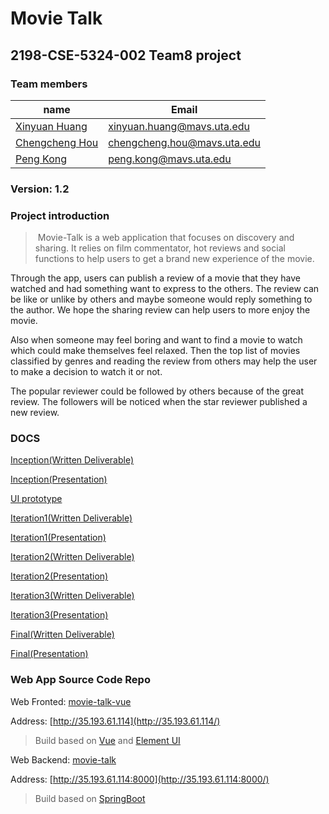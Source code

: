 # Movie Talk

## 2198-CSE-5324-002 Team8 project

### Team members

| name                                           | Email                       |
| ---------------------------------------------- | --------------------------- |
| [Xinyuan Huang](https://github.com/hxy112292)  | xinyuan.huang@mavs.uta.edu  |
| [Chengcheng Hou](https://github.com/housirvip) | chengcheng.hou@mavs.uta.edu |
| [Peng Kong](https://github.com/kong-p)         | peng.kong@mavs.uta.edu      |

### Version: 1.2

### Project introduction

> ​	Movie-Talk is a web application that focuses on discovery and sharing. It relies on film commentator, hot reviews and social functions to help users to get a brand new experience of the movie.  

Through the app, users can publish a review of a movie that they have watched and had something want to express to the others. The review can be like or unlike by others and maybe someone would reply something to the author. We hope the sharing review can help users to more enjoy the movie.  

Also when someone may feel boring and want to find a movie to watch which could make themselves feel relaxed. Then the top list of movies classified by genres and reading the review from others may help the user to make a decision to watch it or not.

The popular reviewer could be followed by others because of the great review. The followers will be noticed when the star reviewer published a new review.

### DOCS

[Inception(Written Deliverable)](https://docs.google.com/document/d/17SCSR7hiKepAN9dnnWQ15NdjR8IHFw40Bo-bmti1smw/edit?usp=sharing)

[Inception(Presentation)](https://docs.google.com/presentation/d/1hlPQydrPNgnvkMXXBDNVFpjeNVDVQRTS0LWdU0mKr7Y/edit?usp=sharing)

[UI prototype](https://org.modao.cc/app/hzf63bufcgbk08r3gego0lw43h39ee)

[Iteration1(Written Deliverable)](https://docs.google.com/document/d/1J_Jt1tWAspw6GlE_DKLoi-Wd1qytsaesOwPhjzCyjT4/edit#heading=h.2rjeh4cm52r)

[Iteration1(Presentation)](https://docs.google.com/presentation/d/1uVJske0TugAp3dUbsvg7kKTnjGbqL5I5z2W5FcxAyds/edit#slide=id.g64618107ef_14_13)

[Iteration2(Written Deliverable)](https://docs.google.com/document/d/1F9YVO6qywFsB1mOIBzKzAdH2_w4QAs0ZdPzsCMHYruc/edit?usp=sharing)

[Iteration2(Presentation)](https://docs.google.com/presentation/d/1KUlNQXX9NB09tRuz8SrvBD1aI92V6ZoKVrvUJt4PPgs/edit?usp=sharing)

[Iteration3(Written Deliverable)](https://docs.google.com/document/d/1pJxfVVvKTwOncsZWVDyLrjrprSUX3inZZphHxPfXpaw/edit?usp=sharing)

[Iteration3(Presentation)](https://docs.google.com/presentation/d/1LhxQHEatTWrUe_Gau-r5Ith28Th0-r00hCRdKIcnQqQ/edit?usp=sharing)

[Final(Written Deliverable)](https://docs.google.com/document/d/1Y3NTT0zYIOBdGygyAksa6cwOXM_FzOw51DMsyyc7Ro4/edit?usp=sharing)

[Final(Presentation)](https://docs.google.com/presentation/d/1xq-sIfUj-y-hRqrAbDLQXcDnluWOVFV6fNR1c5mDboU/edit?usp=sharing)

### Web App Source Code Repo

Web Fronted: [movie-talk-vue](https://github.com/housirvip/movie-talk-vue)

Address: [http://35.193.61.114](http://35.193.61.114/)

> Build based on [Vue](https://vuejs.org/index.html) and [Element UI](https://element.eleme.io/#/en-US)

Web Backend: [movie-talk](https://github.com/housirvip/movie-talk)

Address: [http://35.193.61.114:8000](http://35.193.61.114:8000/)

> Build based on [SpringBoot](https://spring.io/projects/spring-boot)
